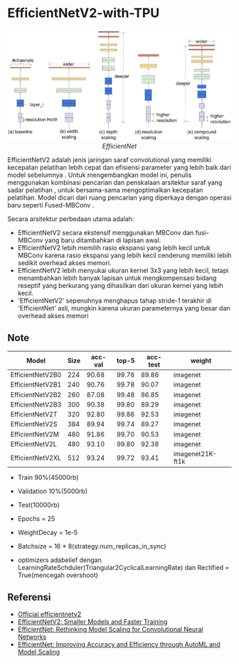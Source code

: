 # EfficientNetV2-with-TPU

<p align="center">
 <img src="https://github.com/sultanbst123/EfficientNetV2-with-TPU/blob/main/images.png"><i> EfficientNet </i>
</p>

EfficientNetV2 adalah jenis jaringan saraf convolutional yang memiliki kecepatan pelatihan lebih cepat dan efisiensi parameter yang lebih baik dari model sebelumnya . Untuk mengembangkan model ini, penulis menggunakan kombinasi pencarian dan penskalaan arsitektur saraf yang sadar pelatihan , untuk bersama-sama mengoptimalkan kecepatan pelatihan. Model dicari dari ruang pencarian yang diperkaya dengan operasi baru seperti Fused-MBConv .

Secara arsitektur perbedaan utama adalah:
- EfficientNetV2 secara ekstensif menggunakan MBConv dan fusi-MBConv yang baru ditambahkan di lapisan awal.
- EfficientNetV2 lebih memilih rasio ekspansi yang lebih kecil untuk MBConv karena rasio ekspansi yang lebih kecil cenderung memiliki lebih sedikit overhead akses memori.
- EfficientNetV2 lebih menyukai ukuran kernel 3x3 yang lebih kecil, tetapi menambahkan lebih banyak lapisan untuk mengkompensasi bidang reseptif yang berkurang yang dihasilkan dari ukuran kernel yang lebih kecil.
-  'EfficientNetV2'  sepenuhnya menghapus tahap stride-1 terakhir di  'EfficientNet'  asli, mungkin karena ukuran parameternya yang besar dan overhead akses memori

## Note 


| Model               | Size  | acc-val| top-5 | acc-test | weight |
  | ----------------- | ----- | -----  | ----- | -----    | -----   |
  | EfficientNetV2B0  | 224   | 90.68  | 99.76 | 89.86    | imagenet |
  | EfficientNetV2B1  | 240   | 90.76  | 99.78 | 90.07    | imagenet |
  | EfficientNetV2B2  | 260   | 87.08  | 99.48 | 86.85    | imagenet |
  | EfficientNetV2B3  | 300   | 90.38  | 99.80 | 89.29    | imagenet |
  | EfficientNetV2T   | 320   | 92.80  | 99.86 | 92.53    | imagenet |
  | EfficientNetV2S   | 384   | 89.94  | 99.74 | 89.27    | imagenet |
  | EfficientNetV2M   | 480   | 91.86  | 99.70 | 90.53    | imagenet |
  | EfficientNetV2L   | 480   | 93.10  | 99.80 | 92.38    | imagenet |
  | EfficientNetV2XL  | 512   | 93.24  | 99.72 | 93.41    | imagenet21K-ft1k |

- Train 90%(45000rb)
- Validation 10%(5000rb) 
- Test(10000rb) 
- Epochs = 25
- WeightDecay = 1e-5
- Batchsize = 16 * 8(strategy.num_replicas_in_sync) 

- optimizers adabelief dengan LearningRateSchduler(Triangular2CyclicalLearningRate) dan Rectified = True(mencegah overshoot)


## Referensi

- [Official efficientnetv2](https://github.com/google/automl/tree/master/efficientnetv2)
- [EfficientNetV2: Smaller Models and Faster Training](https://arxiv.org/pdf/2104.00298) 
- [EfficientNet: Rethinking Model Scaling for Convolutional Neural Networks](https://arxiv.org/pdf/1905.11946) 
- [EfficientNet: Improving Accuracy and Efficiency through AutoML and Model Scaling](https://ai.googleblog.com/2019/05/efficientnet-improving-accuracy-and.html?m=1) 
